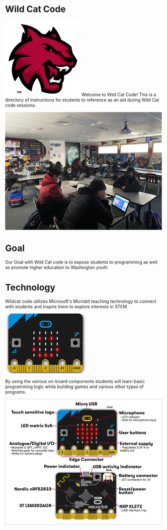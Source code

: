 # Wild Cat Code
![alt_text](resources/wildcat.png)
Welcome to Wild Cat Code! 
This is a directory of instructions for students to reference as an aid during Wild Cat code sessions.

![alt_text](resources/class.jpg)

# Goal

Our Goal with Wild Cat code is to expose students to programming 
as well as promote higher education to Washington youth

# Technology

Wildcat code utilizes Microsoft's Microbit teaching technology to connect with students and inspire them to explore interests in STEM.

![alt_text](resources/microbit.jpeg)

By using the various on-board components students will learn basic programming logic while building games and various other types of programs.

![alt_text](resources/MicrobitParts.jpg)
